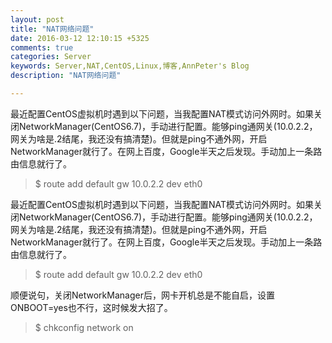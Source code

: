 ```yaml
---
layout: post
title: "NAT网络问题"
date: 2016-03-12 12:10:15 +5325
comments: true
categories: Server
keywords: Server,NAT,CentOS,Linux,博客,AnnPeter's Blog
description: "NAT网络问题"

---
```



最近配置CentOS虚拟机时遇到以下问题，当我配置NAT模式访问外网时。如果关闭NetworkManager(CentOS6.7)，手动进行配置。能够ping通网关(10.0.2.2，网关为啥是.2结尾，我还没有搞清楚)。但就是ping不通外网，开启NetworkManager就行了。在网上百度，Google半天之后发现。手动加上一条路由信息就行了。
>$ route add default gw 10.0.2.2 dev eth0

<!-- more -->
最近配置CentOS虚拟机时遇到以下问题，当我配置NAT模式访问外网时。如果关闭NetworkManager(CentOS6.7)，手动进行配置。能够ping通网关(10.0.2.2，网关为啥是.2结尾，我还没有搞清楚)。但就是ping不通外网，开启NetworkManager就行了。在网上百度，Google半天之后发现。手动加上一条路由信息就行了。
>$ route add default gw 10.0.2.2 dev eth0



顺便说句，关闭NetworkManager后，网卡开机总是不能自启，设置ONBOOT=yes也不行，这时候发大招了。
>$ chkconfig network on

